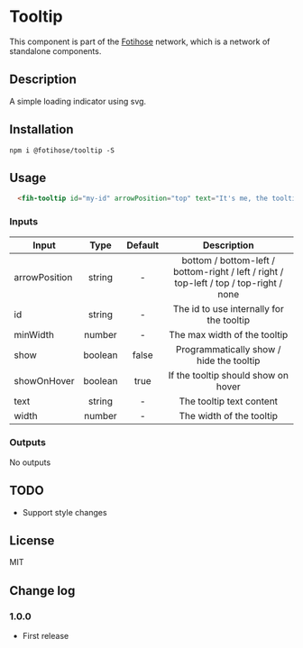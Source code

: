 # Tooltip

This component is part of the [Fotihose](https://github.com/halloverden/fotihose) network, which is a network of standalone components.

## Description
A simple loading indicator using svg.

## Installation
```
npm i @fotihose/tooltip -S
```

## Usage
```html
  <fih-tooltip id="my-id" arrowPosition="top" text="It's me, the tooltip"></fih-tooltip>
```

### Inputs

| Input         | Type               | Default                  | Description                                 |
|------------------|:------------------:|:---------------------:|:-------------------------------------------:|
| arrowPosition    | string             | -                     | bottom / bottom-left / bottom-right / left / right / top-left / top / top-right / none
| id               | string             | -                     | The id to use internally for the tooltip
| minWidth         | number             | -                     | The max width of the tooltip
| show             | boolean            | false                 | Programmatically show / hide the tooltip
| showOnHover      | boolean            | true                  | If the tooltip should show on hover
| text             | string             | -                     | The tooltip text content
| width            | number             | -                     | The width of the tooltip

### Outputs

No outputs

## TODO
- Support style changes

## License
MIT

## Change log

### 1.0.0
- First release
